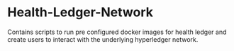 # Health-Ledger-Network
Contains scripts to run pre configured docker images for health ledger and
create users to interact with the underlying hyperledger network.
